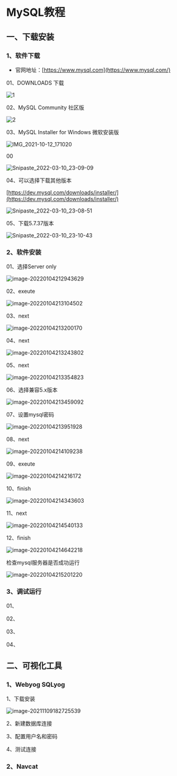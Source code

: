 # MySQL教程



## 一、下载安装

### 1、软件下载

- 官网地址：[https://www.mysql.com](https://www.mysql.com/)



01、DOWNLOADS 下载

![1](./MySQL使用教程.assets\1.png)



02、MySQL Community 社区版



![2]( /MySQL使用教程.assets\IMG_2021-10-12_170916.png)



03、MySQL Installer for Windows 微软安装版

![IMG_2021-10-12_171020](MySQL使用教程.assets\IMG_2021-10-12_171020.png)

00

![Snipaste_2022-03-10_23-09-09](MySQL使用教程.assets\Snipaste_2022-03-10_23-09-09.png)



04、可以选择下载其他版本

[https://dev.mysql.com/downloads/installer/](https://dev.mysql.com/downloads/installer/)

![Snipaste_2022-03-10_23-08-51](MySQL使用教程.assets\Snipaste_2022-03-10_23-08-51.png)



05、下载5.7.37版本

![Snipaste_2022-03-10_23-10-43](MySQL使用教程.assets\Snipaste_2022-03-10_23-10-43.png)



### 2、软件安装



01、选择Server only

![image-20220104212943629](MySQL使用教程.assets\image-20220104212943629.png)



02、exeute

![image-20220104213104502](MySQL使用教程.assets\image-20220104213104502.png)



03、next

![image-20220104213200170](MySQL使用教程.assets\image-20220104213200170.png)



04、next

![image-20220104213243802](MySQL使用教程.assets\image-20220104213243802.png)



05、next

![image-20220104213354823](MySQL使用教程.assets\image-20220104213354823.png)



06、选择兼容5.x版本

![image-20220104213459092](MySQL使用教程.assets\image-20220104213459092.png)



07、设置mysql密码

![image-20220104213951928](MySQL使用教程.assets\image-20220104213951928.png)



08、next

![image-20220104214109238](MySQL使用教程.assets\image-20220104214109238.png)



09、exeute

![image-20220104214216172](MySQL使用教程.assets\image-20220104214216172.png)



10、finish

![image-20220104214343603](MySQL使用教程.assets\image-20220104214343603.png)



11、next

![image-20220104214540133](MySQL使用教程.assets\image-20220104214540133.png)



12、finish

![image-20220104214642218](MySQL使用教程.assets\image-20220104214642218.png)



检查mysql服务器是否成功运行

![image-20220104215201220](MySQL使用教程.assets\image-20220104215201220.png)

### 3、调试运行





01、



02、



03、



04、





## 二、可视化工具



### 1、Webyog SQLyog



1、下载安装

![image-20211109182725539](MySQL使用教程.assets\image-20211109182725539.png)

2、新建数据库连接



3、配置用户名和密码



4、测试连接



### 2、Navcat
